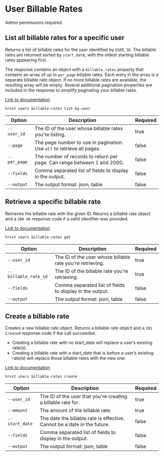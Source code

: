 # User Billable Rates

Admin permissions required.

## List all billable rates for a specific user

Returns a list of billable rates for the user identified by `USER_ID`. The billable rates are returned sorted by `start_dat`e, with the oldest starting billable rates appearing first.

The response contains an object with a `billable_rates` property that contains an array of up to `per_page` billable rates. Each entry in the array is a separate billable rate object. If no more billable rates are available, the resulting array will be empty. Several additional pagination properties are included in the response to simplify paginating your billable rates.

[Link to documentation](https://help.getharvest.com/api-v2/users-api/users/billable-rates/#list-all-billable-rates-for-a-specific-user)

```
hrvst users billable-rates list-by-user
```

| Option       | Description                                                             | Required |
| ------------ | ----------------------------------------------------------------------- | -------- |
| `--user_id`  | The ID of the user whose billable rates you're listing.                 | true     |
| `--page`     | The page number to use in pagination. Use `all` to retrieve all pages.  | false    |
| `--per_page` | The number of records to return per page. Can range between 1 and 2000. | false    |
| `--fields`   | Comma separated list of fields to display in the output.                | false    |
| `--output`   | The output format: json, table                                          | false    |

## Retrieve a specific billable rate

Retrieves the billable rate with the given ID. Returns a billable rate object and a `200 OK` response code if a valid identifier was provided.

[Link to documentation](https://help.getharvest.com/api-v2/users-api/users/billable-rates/#retrieve-a-billable-rate)

```
hrvst users billable-rates get
```

| Option               | Description                                               | Required |
| -------------------- | --------------------------------------------------------- | -------- |
| `--user_id`          | The ID of the user whose billable rate you're retrieving. | true     |
| `--billable_rate_id` | The ID of the billable rate you're retrieving.            | true     |
| `--fields`           | Comma separated list of fields to display in the output.  | false    |
| `--output`           | The output format: json, table                            | false    |

## Create a billable rate

Creates a new billable rate object. Returns a billable rate object and a `201 Created` response code if the call succeeded.

- Creating a billable rate with no start_date will replace a user’s existing rate(s).
- Creating a billable rate with a start_date that is before a user’s existing rate(s) will replace those billable rates with the new one.

[Link to documentation](https://help.getharvest.com/api-v2/users-api/users/billable-rates/#create-a-billable-rate)

```
hrvst users billable-rates create
```

| Option         | Description                                                              | Required |
| -------------- | ------------------------------------------------------------------------ | -------- |
| `--user_id`    | The ID of the user that you're creating a billable rate for.             | true     |
| `--amount`     | The amount of the billable rate.                                         | true     |
| `--start_date` | The date the billable rate is effective. Cannot be a date in the future. | false    |
| `--fields`     | Comma separated list of fields to display in the output.                 | false    |
| `--output`     | The output format: json, table                                           | false    |
